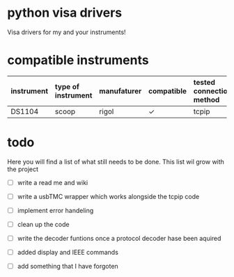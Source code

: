 # python visa drivers
Visa drivers for my and your instruments!

# compatible instruments  
instrument| type of instrument | manufaturer | compatible |tested connection method|
:------------ |:-------------------|:------------|:-----------| :------------| 
DS1104| scoop              | rigol       | &check;    | tcpip|


# todo
Here you will find a list of what still needs to be done.
This list wil grow with the project 

- [ ] write a read me and wiki

- [ ] write a usbTMC wrapper which works alongside the tcpip code 

- [ ] implement error handeling 

- [ ] clean up the code

- [ ] write the decoder funtions once a protocol decoder hase been aquired
    
- [ ] added display and IEEE commands 

- [ ] add something that I have forgoten 



